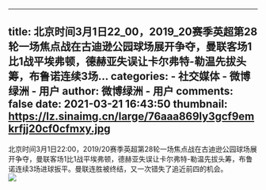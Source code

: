 
---
title: 北京时间3月1日22_00，2019_20赛季英超第28轮一场焦点战在古迪逊公园球场展开争夺，曼联客场1比1战平埃弗顿，德赫亚失误让卡尔弗特-勒温先拔头筹，布鲁诺连续3场...
categories: 
    - 社交媒体
    - 微博绿洲 - 用户
author: 微博绿洲 - 用户
comments: false
date: 2021-03-21 16:43:50
thumbnail: https://lz.sinaimg.cn/large/76aaa869ly3gcf9emkrfjj20cf0cfmxy.jpg
---

<div>   
北京时间3月1日22:00，2019/20赛季英超第28轮一场焦点战在古迪逊公园球场展开争夺，曼联客场1比1战平埃弗顿，德赫亚失误让卡尔弗特-勒温先拔头筹，布鲁诺连续3场进球扳平。曼联连胜被终结，又一次错失了追近前四的机会。<br><img src="https://lz.sinaimg.cn/large/76aaa869ly3gcf9emkrfjj20cf0cfmxy.jpg" class="media" referrerpolicy="no-referrer">
            
</div>
            
